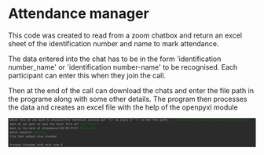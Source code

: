 # Attendance manager
This code was created to read from a zoom chatbox and return an excel sheet of the identification number and name to mark attendance.

The data entered into the chat has to be in the form 'identification number_name' or 'identification number-name' to be recognised. Each participant can enter this when they join the call.

Then at the end of the call can download the chats and enter the file path in the programe along with some other details. The program then processes the data and creates an excel file with the help of the openpyxl module




![](images/details%20required.JPG)
